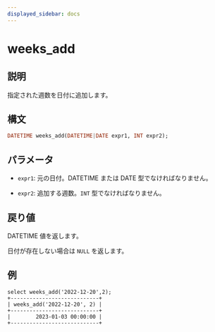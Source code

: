 ```yaml
---
displayed_sidebar: docs
---
```


# weeks_add

## 説明

指定された週数を日付に追加します。

## 構文

```Haskell
DATETIME weeks_add(DATETIME|DATE expr1, INT expr2);
```

## パラメータ

- `expr1`: 元の日付。DATETIME または DATE 型でなければなりません。

- `expr2`: 追加する週数。`INT` 型でなければなりません。

## 戻り値

DATETIME 値を返します。

日付が存在しない場合は `NULL` を返します。

## 例

```Plain
select weeks_add('2022-12-20',2);
+----------------------------+
| weeks_add('2022-12-20', 2) |
+----------------------------+
|        2023-01-03 00:00:00 |
+----------------------------+
```